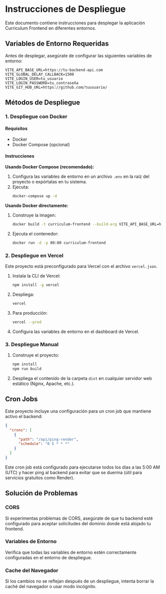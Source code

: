 # Instrucciones de Despliegue

Este documento contiene instrucciones para desplegar la aplicación Curriculum Frontend en diferentes entornos.

## Variables de Entorno Requeridas

Antes de desplegar, asegúrate de configurar las siguientes variables de entorno:

```
VITE_API_BASE_URL=https://tu-backend-api.com
VITE_GLOBAL_DELAY_CALLBACK=1500
VITE_LOGIN_USER=tu_usuario
VITE_LOGIN_PASSWORD=tu_contraseña
VITE_GIT_HUB_URL=https://github.com/tuusuario/
```

## Métodos de Despliegue

### 1. Despliegue con Docker

#### Requisitos
- Docker
- Docker Compose (opcional)

#### Instrucciones

**Usando Docker Compose (recomendado):**

1. Configura las variables de entorno en un archivo `.env` en la raíz del proyecto o expórtalas en tu sistema.
2. Ejecuta:
   ```bash
   docker-compose up -d
   ```

**Usando Docker directamente:**

1. Construye la imagen:
   ```bash
   docker build -t curriculum-frontend --build-arg VITE_API_BASE_URL=https://tu-backend-api.com --build-arg VITE_GLOBAL_DELAY_CALLBACK=1500 --build-arg VITE_LOGIN_USER=tu_usuario --build-arg VITE_LOGIN_PASSWORD=tu_contraseña --build-arg VITE_GIT_HUB_URL=https://github.com/tuusuario/ .
   ```

2. Ejecuta el contenedor:
   ```bash
   docker run -d -p 80:80 curriculum-frontend
   ```

### 2. Despliegue en Vercel

Este proyecto está preconfigurado para Vercel con el archivo `vercel.json`.

1. Instala la CLI de Vercel:
   ```bash
   npm install -g vercel
   ```

2. Despliega:
   ```bash
   vercel
   ```

3. Para producción:
   ```bash
   vercel --prod
   ```

4. Configura las variables de entorno en el dashboard de Vercel.

### 3. Despliegue Manual

1. Construye el proyecto:
   ```bash
   npm install
   npm run build
   ```

2. Despliega el contenido de la carpeta `dist` en cualquier servidor web estático (Nginx, Apache, etc.).

## Cron Jobs

Este proyecto incluye una configuración para un cron job que mantiene activo el backend:

```json
{
  "crons": [
    {
      "path": "/api/ping-render",
      "schedule": "0 5 * * *"
    }
  ]
}
```

Este cron job está configurado para ejecutarse todos los días a las 5:00 AM (UTC) y hacer ping al backend para evitar que se duerma (útil para servicios gratuitos como Render).

## Solución de Problemas

### CORS
Si experimentas problemas de CORS, asegúrate de que tu backend esté configurado para aceptar solicitudes del dominio donde está alojado tu frontend.

### Variables de Entorno
Verifica que todas las variables de entorno estén correctamente configuradas en el entorno de despliegue.

### Cache del Navegador
Si los cambios no se reflejan después de un despliegue, intenta borrar la caché del navegador o usar modo incógnito.
